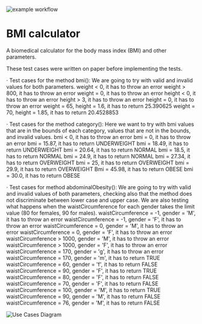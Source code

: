 ![example workflow](https://github.com/jmhorcas/bmicalc/actions/workflows/maven.yml/badge.svg)

# BMI calculator
A biomedical calculator for the body mass index (BMI) and other parameters.


These test cases were written on paper before implementing the tests.

· Test cases for the method bmi():
We are going to try with valid and invalid values for both parameters.
weight < 0, it has to throw an error
weight > 800, it has to throw an error
weight = 0, it has to throw an error
height < 0, it has to throw an error
height > 3, it has to throw an error
height = 0, it has to throw an error
weight = 65, height = 1.6, it has to return 25.390625 
weight = 70, height = 1.85, it has to return 20.4528853

· Test cases for the method category():
Here we want to try with bmi values that are in the bounds of each category, values that are not in the bounds, and invalid values.
bmi < 0, it has to throw an error
bmi = 0, it has to throw an error
bmi = 15.87, it has to return UNDERWEIGHT
bmi = 18.49, it has to return UNDERWEIGHT
bmi = 20.64, it has to return NORMAL
bmi = 18.5, it has to return NORMAL
bmi = 24.9, it has to return NORMAL
bmi = 27.34, it has to return OVERWEIGHT
bmi = 25, it has to return OVERWEIGHT
bmi = 29.9, it has to return OVERWEIGHT
Bmi = 45.98, it has to return OBESE
bmi = 30.0, it has to return OBESE

· Test cases for method abdominalObesity():
We are going to try with valid and invalid values of both parameters, checking also that the method does not discriminate between lower case and upper case. We are also testing what happens when the waistCircumference for each gender takes the limit value (80 for females, 90 for males).
waistCircumference = -1, gender = 'M', it has to throw an error
waistCircumference = -1, gender = 'F', it has to throw an error
waistCircumference = 0, gender = 'M', it has to throw an error
waistCircumference = 0, gender = 'F', it has to throw an error
waistCircumference > 1000, gender = 'M', it has to throw an error
waistCircumference > 1000, gender = 'F', it has to throw an error
waistCircumference = 170, gender = 'g', it has to throw an error
waistCircumference = 170, gender = 'm', it has to return TRUE
waistCircumference = 60, gender = 'f', it has to return FALSE
waistCircumference = 90, gender = 'F', it has to return TRUE
waistCircumference = 80, gender = 'F', it has to return FALSE
waistCircumference = 70, gender = 'F', it has to return FALSE
waistCircumference = 100, gender = 'M', it has to return TRUE
waistCircumference = 90, gender = 'M', it has to return FALSE
waistCircumference = 76, gender = 'M', it has to return FALSE

![Use Cases Diagram](https://github.com/susanfg/bmicalc/blob/main/Doc/CasosDeUso.png)



